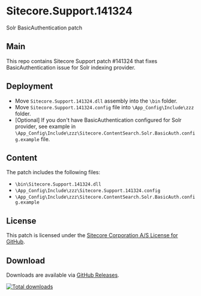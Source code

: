 # Sitecore.Support.141324
Solr BasicAuthentication patch

## Main
This repo contains Sitecore Support patch #141324 that fixes BasicAuthentication issue for Solr indexing provider.

## Deployment
* Move `Sitecore.Support.141324.dll` assembly into the `\bin` folder.
* Move `Sitecore.Support.141324.config` file into `\App_Config\Include\zzz` folder.
* [Optional] If you don't have BasicAuthentication configured for Solr provider, see example in `\App_Config\Include\zzz\Sitecore.ContentSearch.Solr.BasicAuth.config.example` file.

## Content
The patch includes the following files:
* `\bin\Sitecore.Support.141324.dll`
* `\App_Config\Include\zzz\Sitecore.Support.141324.config`
* `\App_Config\Include\zzz\Sitecore.ContentSearch.Solr.BasicAuth.config.example`

## License  
This patch is licensed under the [Sitecore Corporation A/S License for GitHub](https://github.com/sitecoresupport/Sitecore.Support.141324/blob/master/LICENSE).  

## Download  
Downloads are available via [GitHub Releases](https://github.com/sitecoresupport/Sitecore.Support.141324/releases).  

[![Total downloads](https://img.shields.io/github/downloads/SitecoreSupport/Sitecore.Support.141324/total.svg)](https://github.com/SitecoreSupport/Sitecore.Support.141324/releases)
